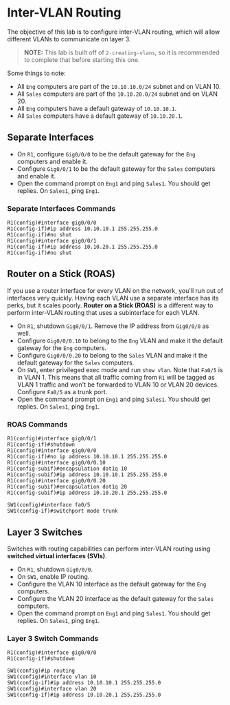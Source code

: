 # Inter-VLAN Routing

The objective of this lab is to configure inter-VLAN routing, which will allow
different VLANs to communicate on layer 3.

> **NOTE:** This lab is built off of `2-creating-vlans`, so it is recommended
> to complete that before starting this one.

Some things to note:

- All `Eng` computers are part of the `10.10.10.0/24` subnet and on VLAN 10.
- All `Sales` computers are part of the `10.10.20.0/24` subnet and on VLAN 20.
- All `Eng` computers have a default gateway of `10.10.10.1`.
- All `Sales` computers have a default gateway of `10.10.20.1`.

## Separate Interfaces

- On `R1`, configure `Gig0/0/0` to be the default gateway for the `Eng`
  computers and enable it.
- Configure `Gig0/0/1` to be the default gateway for the `Sales` computers and
  enable it.
- Open the command prompt on `Eng1` and ping `Sales1`. You should get replies.
  On `Sales1`, ping `Eng1`.

### Separate Interfaces Commands

```ios
R1(config)#interface gig0/0/0
R1(config-if)#ip address 10.10.10.1 255.255.255.0
R1(config-if)#no shut
R1(config)#interface gig0/0/1
R1(config-if)#ip address 10.10.20.1 255.255.255.0
R1(config-if)#no shut
```

## Router on a Stick (ROAS)

If you use a router interface for every VLAN on the network, you'll run out of
interfaces very quickly. Having each VLAN use a separate interface has its
perks, but it scales poorly. **Router on a Stick (ROAS)** is a different way to
perform inter-VLAN routing that uses a subinterface for each VLAN.

- On `R1`, shutdown `Gig0/0/1`. Remove the IP address from `Gig0/0/0` as well.
- Configure `Gig0/0/0.10` to belong to the `Eng` VLAN and make it the default
  gateway for the `Eng` computers.
- Configure `Gig0/0/0.20` to belong to the `Sales` VLAN and make it the default
  gateway for the `Sales` computers.
- On `SW1`, enter privileged exec mode and run `show vlan`. Note that `Fa0/5`
  is in VLAN 1. This means that all traffic coming from `R1` will be tagged as
  VLAN 1 traffic and won't be forwarded to VLAN 10 or VLAN 20 devices.
  Configure `Fa0/5` as a trunk port.
- Open the command prompt on `Eng1` and ping `Sales1`. You should get replies.
  On `Sales1`, ping `Eng1`.

### ROAS Commands

```ios
R1(config)#interface gig0/0/1
R1(config-if)#shutdown
R1(config)#interface gig0/0/0
R1(config-if)#no ip address 10.10.10.1 255.255.255.0
R1(config)#interface gig0/0/0.10
R1(config-subif)#encapsulation dot1q 10
R1(config-subif)#ip address 10.10.10.1 255.255.255.0
R1(config)#interface gig0/0/0.20
R1(config-subif)#encapsulation dot1q 20
R1(config-subif)#ip address 10.10.20.1 255.255.255.0

SW1(config)#interface fa0/5
SW1(config-if)#switchport mode trunk
```

## Layer 3 Switches

Switches with routing capabilities can perform inter-VLAN routing using
**switched virtual interfaces (SVIs)**.

- On `R1`, shutdown `Gig0/0/0`.
- On `SW1`, enable IP routing.
- Configure the VLAN 10 interface as the default gateway for the `Eng`
  computers.
- Configure the VLAN 20 interface as the default gateway for the `Sales`
  computers.
- Open the command prompt on `Eng1` and ping `Sales1`. You should get replies.
  On `Sales1`, ping `Eng1`.

### Layer 3 Switch Commands

```ios
R1(config)#interface gig0/0/0
R1(config-if)#shutdown

SW1(config)#ip routing
SW1(config)#interface vlan 10
SW1(config-if)#ip address 10.10.10.1 255.255.255.0
SW1(config)#interface vlan 20
SW1(config-if)#ip address 10.10.20.1 255.255.255.0
```
